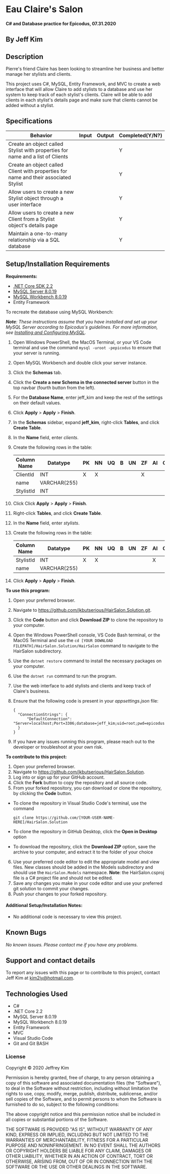 # Eau Claire's Salon

#### C# and Database practice for Epicodus, 07.31.2020

## By Jeff Kim

## Description

Pierre's friend Claire has been looking to streamline her business and better manage her stylists and clients.

This project uses C#, MySQL, Entity Framework, and MVC to create a web interface that will allow Claire to add stylists to a database and use her system to keep track of each stylist's clients. Claire will be able to add clients in each stylist's details page and make sure that clients cannot be added without a stylist. 

## Specifications

| Behavior | Input | Output |  Completed(Y/N?)  |
| -------- | ----- | ------ | -------- |
| Create an object called Stylist with properties for name and a list of Clients |  |  | Y |
| Create an object called Client with properties for name and their associated Stylist | | | Y |
| Allow users to create a new Stylist object through a user interface |  |  | Y |
| Allow users to create a new Client from a Stylist object's details page |  |  | Y |
| Maintain a one-to-many relationship via a SQL database | | | Y |

## Setup/Installation Requirements

**Requirements:**
* [.NET Core SDK 2.2](https://dotnet.microsoft.com/download/thank-you/dotnet-sdk-2.2.203-windows-x64-installer)
* [MySQL Server 8.0.19](https://dev.mysql.com/downloads/file/?id=484919)
* [MySQL Workbench 8.0.19](https://dev.mysql.com/downloads/file/?id=484919)
* Entity Framework

To recreate the database using MySQL Workbench:

_**Note**: These instructions assume that you have installed and set up your MySQL Server according to Epicodus's guidelines. For more information, see [Installing and Configuring MySQL](https://www.learnhowtoprogram.com/c-and-net/getting-started-with-c/installing-and-configuring-mysql)._

1. Open Windows PowerShell, the MacOS Terminal, or your VS Code terminal and use the command ``mysql -uroot -pepicodus`` to ensure that your server is running.
2. Open MySQL Workbench and double click your server instance.
3. Click the **Schemas** tab.
4. Click the **Create a new Schema in the connected server** button in the top navbar (fourth button from the left).
5. For the **Database Name**, enter jeff_kim and keep the rest of the settings on their default values.
6. Click **Apply** > **Apply** > **Finish**.
7. In the **Schemas** sidebar, expand **jeff_kim**, right-click **Tables**, and click **Create Table**.
8. In the **Name** field, enter *clients*.
9. Create the following rows in the table:

    | **Column Name** | **Datatype** | **PK** | **NN** | **UQ** | **B** | **UN** | **ZF** | **AI** | **G** | **Default/Expression** |
    |-----------------|--------------|--------|--------|--------|-------|-------|--------|--------|-------|------------------------|
    | ClientId | INT | X | X |   |   |   | X |   |   |
    | name | VARCHAR(255) | | | | | | | | | |
    | StylistId | INT | | | | | | | | | '0'|
10. Click Click **Apply** > **Apply** > **Finish**.
11. Right-click **Tables**, and click **Create Table**.
12. In the **Name** field, enter *stylists*.
13. Create the following rows in the table:

    | **Column Name** | **Datatype** | **PK** | **NN** | **UQ** | **B** | **UN** | **ZF** | **AI** | **G** | **Default/Expression** |
    |-----------------|--------------|--------|--------|--------|-------|-------|--------|--------|-------|------------------------|
    | StylistId | INT | X | X | | | | | X | | |
    | name | VARCHAR(255) | | | | | | | | | NULL |
14. Click **Apply** > **Apply** > **Finish**.


**To use this program:**

1. Open your preferred browser.
2. Navigate to https://github.com/jkbutserious/HairSalon.Solution.git.
3. Click the **Code** button and click **Download ZIP** to clone the repository to your computer.
4. Open the Windows PowerShell console, VS Code Bash terminal, or the MacOS Terminal and use the ``cd [YOUR DOWNLOAD FILEPATH]/HairSalon.Solution/HairSalon`` command to navigate to the HairSalon subdirectory.
5. Use the ``dotnet restore`` command to install the necessary packages on your computer.
6. Use the ``dotnet run`` command to run the program.
7. Use the web interface to add stylists and clients and keep track of Claire's business.
8. Ensure that the following code is present in your *appsettings.json* file:

    ```
    {
      "ConnectionStrings": {
          "DefaultConnection": "Server=localhost;Port=3306;database=jeff_kim;uid=root;pwd=epicodus;"
      }
    }
    ```

9. If you have any issues running this program, please reach out to the developer or troubleshoot at your own risk.

**To contribute to this project:**

1. Open your preferred browser.
2. Navigate to https://github.com/jkbutserious/HairSalon.Solution.
3. Log into or sign up for your GitHub account.
4. Click the **Fork** button to copy the repository and all source code.
5. From your forked repository, you can download or clone the repository, by clicking the **Code** button.
  * To clone the repository in Visual Studio Code's terminal, use the command

    ```git clone https://github.com/[YOUR-USER-NAME-HERE]/HairSalon.Solution```
  * To clone the repository in GitHub Desktop, click the **Open in Desktop** option
  * To download the repository, click the **Download ZIP** option, save the archive to your computer, and extract it to the folder of your choice
6. Use your preferred code editor to edit the appropriate model and view files. New classes should be added in the Models subdirectory and should use the ``HairSalon.Models`` namespace. **Note**: the HairSalon.csproj file is a C# project file and should not be edited.
7. Save any changes you make in your code editor and use your preferred git solution to commit your changes.
8. Push your changes to your forked repository.

#### Additional Setup/Installation Notes:

* No additional code is necessary to view this project.   

## Known Bugs

_No known issues. Please contact me if you have any problems._


## Support and contact details

To report any issues with this page or to contribute to this project, contact Jeff Kim at kim2jy@hotmail.com.

## Technologies Used

* C#
* .NET Core 2.2
* MySQL Server 8.0.19
* MySQL Workbench 8.0.19
* Entity Framework
* MVC
* Visual Studio Code 
* Git and Git BASH 


### License

Copyright © 2020 Jeffrey Kim

Permission is hereby granted, free of charge, to any person obtaining a copy of this software and associated documentation files (the "Software"), to deal in the Software without restriction, including without limitation the rights to use, copy, modify, merge, publish, distribute, sublicense, and/or sell copies of the Software, and to permit persons to whom the Software is furnished to do so, subject to the following conditions:

The above copyright notice and this permission notice shall be included in all copies or substantial portions of the Software.

THE SOFTWARE IS PROVIDED "AS IS", WITHOUT WARRANTY OF ANY KIND, EXPRESS OR IMPLIED, INCLUDING BUT NOT LIMITED TO THE WARRANTIES OF MERCHANTABILITY, FITNESS FOR A PARTICULAR PURPOSE AND NONINFRINGEMENT. IN NO EVENT SHALL THE AUTHORS OR COPYRIGHT HOLDERS BE LIABLE FOR ANY CLAIM, DAMAGES OR OTHER LIABILITY, WHETHER IN AN ACTION OF CONTRACT, TORT OR OTHERWISE, ARISING FROM, OUT OF OR IN CONNECTION WITH THE SOFTWARE OR THE USE OR OTHER DEALINGS IN THE SOFTWARE.